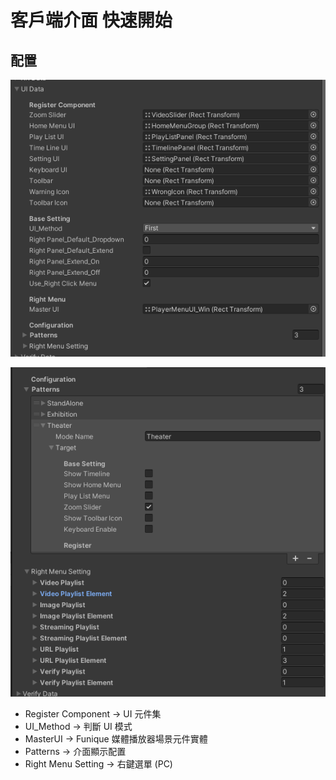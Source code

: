 # 客戶端介面 快速開始

## 配置

![Config](../../../images/ClientUIConfig.png)

![Depth](../../../images/ClientUIConfigDepth.png)

* Register Component -> UI 元件集
* UI_Method -> 判斷 UI 模式
* MasterUI -> Funique 媒體播放器場景元件實體
* Patterns -> 介面顯示配置
* Right Menu Setting -> 右鍵選單 (PC)